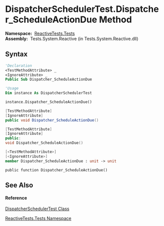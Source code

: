 # DispatcherSchedulerTest.Dispatcher\_ScheduleActionDue Method

**Namespace:**  [ReactiveTests.Tests](ReactiveTests.Tests\ReactiveTests.Tests.md)  
**Assembly:**  Tests.System.Reactive (in Tests.System.Reactive.dll)

## Syntax

```vb
'Declaration
<TestMethodAttribute> _
<IgnoreAttribute> _
Public Sub Dispatcher_ScheduleActionDue
```

```vb
'Usage
Dim instance As DispatcherSchedulerTest

instance.Dispatcher_ScheduleActionDue()
```

```csharp
[TestMethodAttribute]
[IgnoreAttribute]
public void Dispatcher_ScheduleActionDue()
```

```c++
[TestMethodAttribute]
[IgnoreAttribute]
public:
void Dispatcher_ScheduleActionDue()
```

```fsharp
[<TestMethodAttribute>]
[<IgnoreAttribute>]
member Dispatcher_ScheduleActionDue : unit -> unit 
```

```jscript
public function Dispatcher_ScheduleActionDue()
```

## See Also

#### Reference

[DispatcherSchedulerTest Class](DispatcherSchedulerTest\DispatcherSchedulerTest.md)

[ReactiveTests.Tests Namespace](ReactiveTests.Tests\ReactiveTests.Tests.md)





